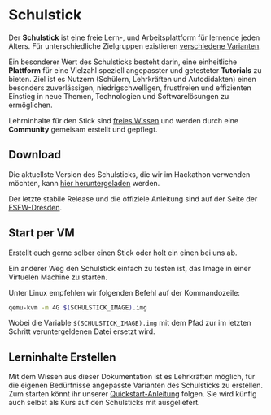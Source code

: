 # Schulstick

Der [**Schulstick**](https://schulstick.org/) ist eine [freie](https://de.wikipedia.org/wiki/Free/Libre_Open_Source_Software) Lern-, und Arbeitsplattform für lernende jeden Alters. Für unterschiedliche Zielgruppen existieren [verschiedene Varianten](https://github.com/fsfw-dresden/usb-live-linux/tree/main/variants.build). 

Ein besonderer Wert des Schulsticks besteht darin, eine einheitliche **Plattform** für eine Vielzahl speziell angepasster und getesteter **Tutorials** zu bieten. Ziel ist es Nutzern (Schülern, Lehrkräften und Autodidakten) einen besonders zuverlässigen, niedrigschwelligen, frustfreien und effizienten Einstieg in neue Themen, Technologien und Softwarelösungen zu ermöglichen.

Lehrninhalte für den Stick sind [freies Wissen](https://fsfw-dresden.de/themen.html) und werden durch eine **Community** gemeisam erstellt und gepflegt.


## Download

Die aktuellste Version des Schulsticks, die wir im Hackathon verwenden möchten, kann [hier heruntergeladen](https://schulstick.winzlieb.eu/) werden.

Der letzte stabile Release und die offiziele Anleitung sind auf der Seite der [FSFW-Dresden](https://fsfw-dresden.github.io/schulstick-page/#download-und-bespielen-eines-usb-sticks).


## Start per VM

Erstellt euch gerne selber einen Stick oder holt ein einen bei uns ab.

Ein anderer Weg den Schulstick einfach zu testen ist, das Image in einer Virtuelen Machine zu starten.

Unter Linux empfehlen wir folgenden Befehl auf der Kommandozeile:

```sh
qemu-kvm -m 4G $(SCHULSTICK_IMAGE).img
```

Wobei die Variable `$(SCHULSTICK_IMAGE).img` mit dem Pfad zur im letzten Schritt veruntergeldenen Datei ersetzt wird.



## Lerninhalte Erstellen

Mit dem Wissen aus dieser Dokumentation ist es Lehrkräften möglich, für die eigenen Bedürfnisse angepasste Varianten des Schulsticks zu erstellen.
Zum starten könnt ihr unserer [Quickstart-Anleitung](../Quickstart/quickstart.md) folgen. Sie wird künfig auch selbst als Kurs auf den Schulsticks mit ausgeliefert.
